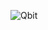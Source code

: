 ![Qbit](https://github.com/Fitarozz/PolyPower/assets/73397407/c6e803d3-53b9-4523-ac50-2c27886d1d95)
